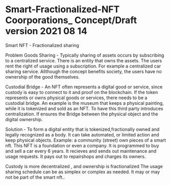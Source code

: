 # Smart-Fractionalized-NFT Coorporations_ Concept/Draft version 2021 08 14
Smart NFT - Fractionalized sharing

Problem  Goods Sharing -
Typically sharing of assets occurs by subscribing to a centralized service.
There is an entity that owns the assets. The users rent the right of usage using a subscription. 
For example a centralized car sharing service.
Allthough the concept benefits society, the users have no ownership of the good themselves. 

Custodial Bridge -
An NFT often represents a digital good or service, since custody is easy to connect to it and proof on the blockchain.
If the token represents or owns physical goods or services, there needs to be a custodial bridge.
An example is the museum that keeps a physical painting, while it is tokenized and sold as an NFT.
To have this third party introduces centralization. If ensures the Bridge between the physical object and the digital ownership.

Solution -
To form a digital entity that is tokenized,fractionally owned and legally recognized as a body. 
It can take automated, or limited action and keep physical objects. 
Example: a community (street) own pieces of a smart nft. This NFT is a foundation or even a company.
It is programmed to buy and sell a car every 6 years. It recieves and sends out maintenance and usage requests.
It pays out to repairshops and charges its owners.

Custody is more decentralized , and ownership is fractionalized
The usage sharing schedule can be as simplex or complex as needed. It may or may not be part of the smart nft.. 
#






